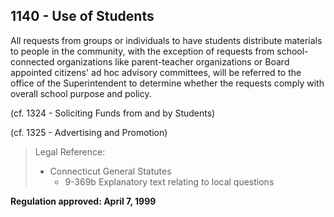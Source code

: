 ## 1140 - Use of Students

All requests from groups or individuals to have students distribute materials to people in the community, with the exception of requests from school-connected organizations like parent-teacher organizations or Board appointed citizens' ad hoc advisory committees, will be referred to the office of the Superintendent to determine whether the requests comply with overall school purpose and policy.

(cf. 1324 - Soliciting Funds from and by Students)

(cf. 1325 - Advertising and Promotion)

> Legal Reference: 
> 
> * Connecticut General Statutes
>   * 9-369b Explanatory text relating to local questions

**Regulation approved:  April 7, 1999**
